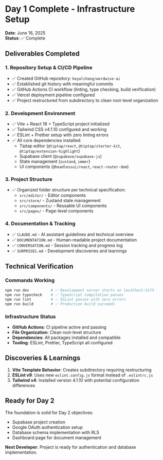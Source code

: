# Day 1 Complete - Infrastructure Setup

**Date**: June 16, 2025  
**Status**: ✅ Complete

## Deliverables Completed

### 1. Repository Setup & CI/CD Pipeline
- ✅ Created GitHub repository: `heyalchang/wordwise-ai`
- ✅ Established git history with meaningful commits
- ✅ GitHub Actions CI workflow (linting, type checking, build verification)
- ✅ Vercel deployment pipeline configured
- ✅ Project restructured from subdirectory to clean root-level organization

### 2. Development Environment
- ✅ Vite + React 18 + TypeScript project initialized
- ✅ Tailwind CSS v4.1.10 configured and working
- ✅ ESLint + Prettier setup with zero linting errors
- ✅ All core dependencies installed:
  - Tiptap editor (`@tiptap/react`, `@tiptap/starter-kit`, `@tiptap/extension-highlight`)
  - Supabase client (`@supabase/supabase-js`)
  - State management (`zustand`, `immer`)
  - UI components (`@headlessui/react`, `react-router-dom`)

### 3. Project Structure
- ✅ Organized folder structure per technical specification:
  - `src/editor/` - Editor components
  - `src/store/` - Zustand state management
  - `src/components/` - Reusable UI components
  - `src/pages/` - Page-level components

### 4. Documentation & Tracking
- ✅ `CLAUDE.md` - AI assistant guidelines and technical overview
- ✅ `DOCUMENTATION.md` - Human-readable project documentation
- ✅ `CONVERSATION.md` - Session tracking and progress log
- ✅ `SURPRISES.md` - Development discoveries and learnings

## Technical Verification

### Commands Working
```bash
npm run dev          # ✅ Development server starts on localhost:5173
npm run typecheck    # ✅ TypeScript compilation passes
npm run lint         # ✅ ESLint passes with zero errors
npm run build        # ✅ Production build succeeds
```

### Infrastructure Status
- **GitHub Actions**: CI pipeline active and passing
- **File Organization**: Clean root-level structure
- **Dependencies**: All packages installed and compatible
- **Tooling**: ESLint, Prettier, TypeScript all configured

## Discoveries & Learnings

1. **Vite Template Behavior**: Creates subdirectory requiring restructuring
2. **ESLint v9**: Uses new `eslint.config.js` format instead of `.eslintrc.js`
3. **Tailwind v4**: Installed version 4.1.10 with potential configuration differences

## Ready for Day 2

The foundation is solid for Day 2 objectives:
- Supabase project creation
- Google OAuth authentication setup
- Database schema implementation with RLS
- Dashboard page for document management

**Next Developer**: Project is ready for authentication and database implementation.